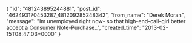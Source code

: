  {
   "id": "481243895244881",
   "post_id": "462493170453287_481209285248342",
   "from_name": "Derek Moran",
   "message": "Im unemployed right now- so that high-end-call-girl better accept a Consumer Note-Purchase..",
   "created_time": "2013-02-15T08:47:03+0000"
 }
